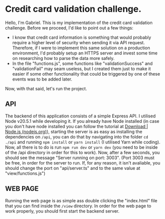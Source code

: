 # Credit card validation challenge.
Hello, I'm Gabriel. This is my implementation of the credit card validation challenge. Before we proceed, I'd like to point out a few things:

 - I know that credit card information is something that would probably require a higher level of security when sending it via API request. Therefore, if I were to implement this same solution on a production environment, I'd probably setup an HTTPS server and invest some time on researching how to parse the data more safely.
 - In the file "functions.js", some functions like "validationSuccess" and "validationFail" may seam useless, but I created them just to make it easier if some other functionality that could be triggered by one of these events was to be added later.

Now, with that said, let's run the project.
## API
The backend of this application consists of a simple Express API. I utilised Node v20.5.1 while developing it. If you already have Node installed (in case you don't have node installed you can follow the tutorial at [Download | Node.js (nodejs.org)](https://nodejs.org/en/download)), starting the server is as easy as installing the dependencies on `/api`, you can do that by navigating into the folder `cd ./api` and running `npm install` or `yarn install` (I utilised Yarn while coding). Now, all there is to do is run `npm run dev` or `yarn dev` (you need to be inside of the /api directory in order for this to work). Now, after a few seconds, you should see the message "Server running on port: 3003". (Port 3003 must be free, in order for the server to run. If, for any reason, it isn't avaliable, you should change the port on "api/server.ts" and to the same value at "view/functions.js")

## WEB PAGE
Running the web page is as simple ass double clicking the "index.html" file that you can find inside the `/view` directory. In order for the web page to work properly, you should first start the backend server.
